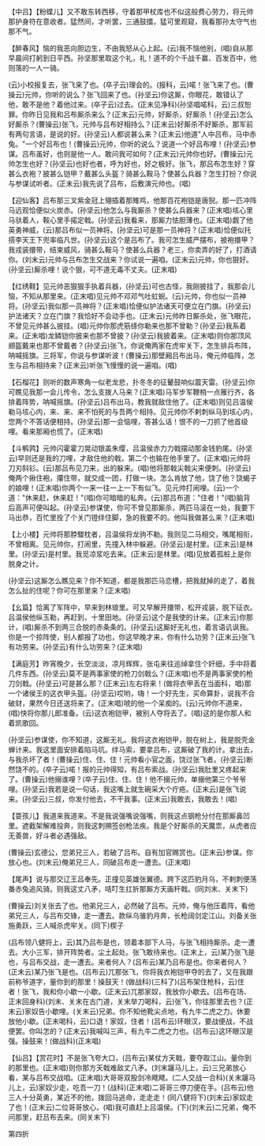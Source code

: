 <!-- { "loadSidebar": true } -->
【中吕】【粉蝶儿】又不敢东转西移，守着那甲杖库也不似这般费心劳力，将元帅那护身符在意收者。猛然间，才听罢，三通鼓擂，猛可里观窥，我看那孙太守气也那不气。

【醉春风】恼的我恶向胆边生，不由我怒从心上起。(云)我不恼他别，(唱)自从那早晨间打躬到日平西。孙坚那里取这个礼，礼！道不的个千战千赢、百发百中，他则落的一人一骑。

(云)小校报复去，张飞来了也。(卒子云)理会的。(报科，云)喏！张飞来了也。(曹操云)元帅，你听的说么？张飞回来了也。(孙坚云)你这厮，你眼花，敢错认了他，敢不是他？着他过来。(卒子云)过去。(正末见净科)(孙坚唱喏科，云)三叔恕罪。你昨日见我和吕布厮杀来么？(正末云)元帅，好厮杀，好厮杀！(孙坚云)怎么好厮杀？(曹操云)张飞，元帅与吕布好相持么？(正末云)好厮杀不好厮杀，那军前有两句言语，是说的好。(孙坚云)人都说甚么来？(正末云)他道"人中吕布，马中赤兔。"一个好吕布也！(曹操云)元帅，你听的说么？说道一个好吕布哩！(孙坚云)参谋。吕布虽好，也则是他一人。敢问我可如何？(正末云)元帅你也好。(曹操云)元帅怎生也好？(孙坚云)也好也者，呼为好也，好之极好。张飞，那吕布怎生好？穿甚么衣袍？披甚么铠甲？戴甚么头盔？骑甚么鞍马？使甚么兵器？怎生打扮？你说与参谋试听者。(正末云)我先说了吕布，后敷演元帅也。(唱)

【迎仙客】吕布那三叉紫金冠上翎插着那雉鸡，他那百花袍铠是唐猊。那一匹冲阵马远观恰便似火炭赤。(孙坚云)他怎么与我厮杀？使甚么兵器来？(正末唱)垓心里马驮着人，鞍心里手掿定戟。(孙坚云)我看来，那厮力怯胆薄也。(正末唱)觑了他英勇神威，(云)那吕布似一员神将。(孙坚云)可是那一员神将？(正末唱)恰便似托搭李天王下兜率临凡世。(孙坚云)这个是吕布了。我可怎生威严摆布，披袍擐甲？我戎装擐带，结束威风，骑甚么鞍马？使甚么兵器？老三，你卖弄的好了，打酒请你。(刘末云)元帅与吕布怎生交战来？你试说一遍咱。(正末云)元帅，你也狠好。(孙坚云)厮杀哩！说个狠，可不道无毒不丈夫。(正末唱)

【红绣鞋】见元帅恶狠狠手执着兵器，(孙坚云)可也古怪，我刚披挂了，我那会儿恼，不知从那里来。(正末唱)见元帅不邓邓气吐虹蜺。(云)元帅，你也似一员神将。(孙坚云)我似那一员神将？(正末唱)恰便似护法诸天可便立在门旗。(孙坚云)护法诸天？立在门旗？我恰好不会动手也。(正末云)元帅昨日厮杀处，张飞眼花，不曾见元帅甚么披挂。(唱)元帅你那虎筋绦你勒来也那不曾勒？(孙坚云)我系着来。(正末唱)龙鳞铠你披来也那不曾披？(孙坚云)我披着来。(正末唱)则你那顶风翅盔戴来也那不曾戴者？(孙坚云)张飞，你说俺两家在虎牢关下，怎生排兵布阵，呐喊摇旗。三将军，你说与参谋听波！(曹操云)那壁厢吕布出马，俺元帅临阵，怎生与吕布相持来？(正末云)听张飞慢慢的说一遍咱。(唱)

【石榴花】则听的数声寒角一似老龙悲，扑冬冬的征鼙鼓响似震天雷。(孙坚云)你可瞧见我那一会儿传令，怎么支拨人马来？(正末唱)马军步军鞭梢一点雁行齐，各排着阵势，呐喊摇旗。(孙坚云)吕布出马，教我就敌住他了。(正末唱)则见吕温侯勒马垓心内，来、来、来不怕死的与吾两个相持。见元帅你不剌刺纵马到垓心内，您两个不答话便相持。(孙坚云)那一会恼哩，答甚么话！恨不的一刀抓了他首级哩。看来那厢也慌了。(正末唱)

【斗鹌鹑】元帅闪霍霍刀晃动银盖朱缨，吕温侯赤力力戟摆动那金钱豹尾。(孙坚云)早则还是我的刀哩，才敌住他的戟，第二个也输在他手里了。(正末唱)元帅将刀刃斜钐。(云)那吕布见刀来，出的躲来。(唱)他将那戟尖戟尖来便刺。(孙坚云)俺两个揪住袍，攥住带，就交成一团，打做一块。怎么肯放了他，饶了他？饶蝎子的娘哩！(正末唱)你两个一来一往一上一下有似飞。见元帅打闹哩。(云)一个道："休来赶，休来赶！"(唱)你可暗暗的私奔。(云)那吕布道："住者！"(唱)脑背后高声可便叫起。(孙坚云)参谋使，你可不曾见那厮杀，两匹马滚在一处，我要下马出恭，百忙里拴了个关门镫绊住脚，急的我要不的。他叫我做甚么来？(正末唱)

【上小楼】元帅将那脖騣枕者，吕温侯将龙驹不勒。我则见二马相交，嘴尾相衔，不曾相离。见元帅你，打闹里，先撞入林中躲避。(孙坚云)是村里。(正末云)是林里。(孙坚云)是村里。我觅凉浆吃去来。(正末云)是林里。(唱)见放着孤桩上是你脱身之计。

(孙坚云)这厮怎么瞧见来？你不知道，都是我那匹马恋槽，把我就掉的走了，着我怎么扯的住呢？你可在那里来？(正末唱)

【幺篇】恰离了军阵中，早来到林琅里。可又早解开擐带，松开戎装，脱下征衣。吕温侯他纵玉勒，再赶到，十里田地。(孙坚云)这个是我使的计来。(正末云)你那计，(唱)厮杀不到两三合脱的赤条条的。(孙坚云)这厮好无礼也，着言语讥讽我。你是一个掠阵使，别人都报了功也，你这早晚才来，你有什么功劳？(正末云)张飞有功劳来。(孙坚云)有什么功劳来？(正末唱)

【满庭芳】昨宵晚夕，长空淡淡，凉月辉辉，张屯来往巡绰拿住个奸细，手中将着几件东西。(孙坚云)莫不是两事家使的枪刀剑戟么？(正末唱)也不是两事家使的枪刀剑戟。(孙坚云)可是甚么那？(正末云)左右将来！(做将衣甲丢在当面科，唱)那一个诸侯王的这衣甲头盔。(孙坚云)哎哟，嗨！一个好先生，买命算卦，说我不合破财，果然今日还送将来了。(正末唱)唬的他一个呆痴的。(云)元帅你不道来，(唱)快将你那儿郎准备。(云)这衣袍铠甲，被别人夺将去了。(唱)这的是你那人和着凯歌回。

(孙坚云)参谋使，你不知道，这厮无礼。我将这衣袍铠甲，脱在树上，我是脱壳金蝉计来。我这里面安排着陷马坑。绊马索，要拿吕布，这厮破了我的计。拿出去，与我杀坏了者！(曹操云)住、住、住！元帅看小官之面，饶过张飞者。(孙坚云)断然饶不的。(卒子云)喏！报的元帅得知，有吕布索战。(孙坚云)我肚里又疼起来了。(曹操云)他搦谁哩？(卒子云)住、住、住！他不搦元帅，单搦他第三个爷爷哩。(孙坚云)我若是说一句话，我这嘴上就生碗采大个疔疮。(正末云)是张飞说来。(孙坚云)三叔，你发付他去，不干我事。(正末云)我敢去，我敢去！(唱)

【耍孩儿】我道来我道来。不是我说强嘴说强嘴，则我这点钢枪分付在那厮鼻凹里。遮截架解难投奔，则我这刺搠签创枪法疾。我是个好厮杀的天魔祟，从虎者应无善兽，好斗者必遇强敌。

(曹操云)玄德公，您弟兄三人，若破了吕布。自有加官赐赏也。(正末云)参谋。你放心也。(刘末云)俺弟兄三人，同破吕布走一遭去。(正末唱)

【尾声】说与那交辽王吕奉先。正撞见英雄张翼德。跨下这匹豹月乌，不剌刺便荡番赤兔追风骑。则我这丈八矛，咭叮生扛折那厮方天画杆戟。(同刘末、关末下)

(曹操云)刘关张去了也。他弟兄三人，必然破了吕布。元帅，俺与他压着阵，看他弟兄三人，与吕布交锋，走一遭去。款纵乌骓豹月奔，长枪阔剑定江山。刘备关张施勇跃，三人喊杀虎牢关。(同下)楔子

(吕布领八健将上，云)其乃吕布是也，领着本部下人马，与张飞相持厮杀。走一遭去。大小三军，排开阵势者。尘土起处。张飞敢待来也。(正末上，云)某乃张飞是也，与吕布交战，走一遭去。来者何人？(吕布云)某乃吕布是也。你来者何人？(正末云)某乃张飞是也。(吕布云)兀那张飞，你将我衣袍铠甲夺的去了，又在我跟前称爷道字，量你到的那里！操鼓天！(做战科)(三科了)(吕布架住枪科，云)住者！张飞，我和你小歇一小歇。(正末云)兀那家奴，我放你小歇去。(吕布在场、正末回身科)(刘末、关末在古门道，关末举刀喝科，云)张飞，你往那里去也？(正末云)家奴告小歇哩。(关末云)兄弟。你不知他靴尖点地，有九牛二虎之力。休要放他小歇。(正末喝科，云)口退！家奴，住者！(吕布云)环眼汉，要战便战，不战便罢。你叫怎的？(正末云)我喊叫三声，有九牛二虎之力也。(吕布云)这环眼汉是强。操鼓来！(做战科)(正末唱)

【仙吕】【赏花时】不是张飞夸大口，(吕布云)某仗方天戟，要夺取江山。量你到的那里也。(正末唱)则你那方天戟难敌丈八矛。(刘末躧马儿上，云)三兄弟放心看，某与吕布交战咱。(正末唱)大哥哥双股剑冷飕飕。(二人交战一合科)(关末躧马儿上，云)家奴少走，吃吾一刀！(战科)(正末唱)二哥哥三停刀便在手。(吕布云)他三人十分英勇，某近不的他，拨回马逃命，走走走！(同八健将下)(刘末云)家奴走了也！(正末云)二位哥哥放心，(唱)我可直赶上吕温侯。(下)(刘末云)二兄弟，俺不问那里，赶吕布去来。(同关末下)


第四折

